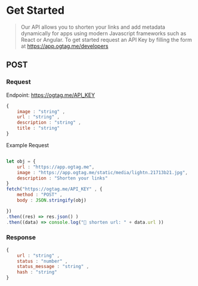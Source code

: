 # Get Started

> Our API allows you to shorten your links and add metadata dynamically for apps using modern Javascript frameworks such as React or Angular. To get started request an API Key by filling the form at https://app.ogtag.me/developers

## POST 

### Request

Endpoint: https://ogtag.me/API_KEY



```js
{
    image : "string" , 
    url : "string" ,
    description : "string" ,
    title : "string"
}
```

Example Request 

```js

let obj = {
    url : "https://app.ogtag.me",
    image : "https://app.ogtag.me/static/media/lightn.21713b21.jpg",
    description : "Shorten your links"
}
fetch("https://ogtag.me/API_KEY" , {
    method : "POST" ,
    body : JSON.stringify(obj) 

})
.then((res) => res.json() )
.then((data) => console.log("🚧 shorten url: " + data.url ))


```

### Response 

```js
{
    url : "string" ,
    status : "number" ,
    status_message : "string" ,
    hash : "string"
}
```
